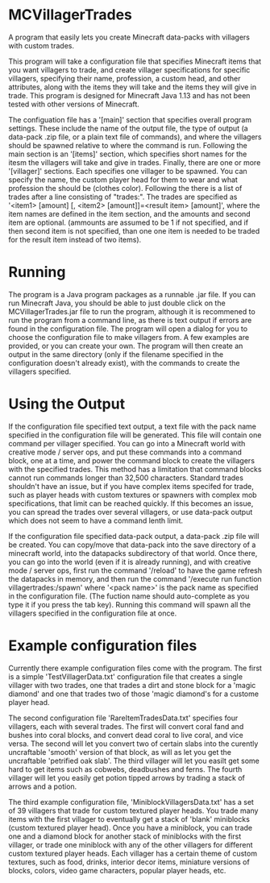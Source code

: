 # MCVillagerTrades
A program that easily lets you create Minecraft data-packs with villagers with custom trades.

This program will take a configuration file that specifies Minecraft items that you want villagers to trade, and create villager specifications for specific villagers, specifying their name, profession, a custom head, and other attributes, along with the items they will take and the items they will give in trade. This program is designed for Minecraft Java 1.13 and has not been tested with other versions of Minecraft.

The configuation file has a '[main]' section that specifies overall program settings. These include the name of the output file, the type of output (a data-pack .zip file, or a plain text file of commands), and where the villagers should be spawned relative to where the command is run.  Following the main section is an '[items]' section, which specifies short names for the itesm the villagers will take and give in trades. Finally, there are one or more '[villager]' sections.  Each specifies one villager to be spawned. You can specify the name, the custom player head for them to wear and what profession the should be (clothes color). Following the there is a list of trades after a line consisting of "trades:". The trades are specified as '&lt;item1&gt; [amount] [, &lt;item2&gt; [amount]]=&lt;result item&gt; [amount]', where the item names are defined in the item section, and the amounts and second item are optional. (ammounts are assumed to be 1 if not specified, and if then second item is not specified, than one one item is needed to be traded for the result item instead of two items).

# Running
The program is a Java program packages as a runnable .jar file. If you can run Minecraft Java, you should be able to just double click on the MCVillagerTrades.jar file to run the program, although it is recommened to run the program from a command line, as there is text output if errors are found in the configuration file. The program will open a dialog for you to choose the configuration file to make villagers from. A few examples are provided, or you can create your own.  The program will then create an output in the same directory (only if the filename specified in the configuration doesn't already exist), with the commands to create the villagers specified.

# Using the Output
If the configuration file specified text output, a text file with the pack name specified in the configuration file will be generated. This file will contain one command per villager specified. You can go into a Minecraft world with creative mode / server ops, and put these commands into a command block, one at a time, and power the command block to create the villagers with the specified trades. This method has a limitation that command blocks cannot run commands longer than 32,500 characters. Standard trades shouldn't have an issue, but if you have complex items specifed for trade, such as player heads with custom textures or spawners with complex mob specifications, that limit can be reached quickly. If this becomes an issue, you can spread the trades over several villagers, or use data-pack output which does not seem to have a command lenth limit.

If the configuration file specified data-pack output, a data-pack .zip file will be created. You can copy/move that data-pack into the save directory of a minecraft world, into the datapacks subdirectory of that world. Once there, you can go into the world (even if it is already running), and with creative mode / server ops, first run the command '/reload' to have the game refresh the datapacks in memory, and then run the command '/execute run function villagertrades:<pack name>/spawn' where '&lt;pack name&gt;' is the pack name as specified in the configuration file. (The fuction name should auto-complete as you type it if you press the tab key). Running this command will spawn all the villagers specified in the configuration file at once.

# Example configuration files
Currently there example configuration files come with the program.
The first is a simple 'TestVillagerData.txt' configuration file that creates a single villager with two trades, one that trades a dirt and stone block for a 'magic diamond' and one that trades two of those 'magic diamond's for a custome player head.

The second configuration file 'RareItemTradesData.txt' specifies four villagers, each with several trades. The first will convert coral fand and bushes into coral blocks, and convert dead coral to live coral, and vice versa. The second will let you convert two of certain slabs into the curently uncraftable 'smooth' version of that block, as will as let you get the uncraftable 'petrified oak slab'. The third villager will let you easilt get some hard to get items such as cobwebs, deadbushes and ferns.  The fourth villager will let you easily get potion tipped arrows by trading a stack of arrows and a potion.

The third example configuration file, 'MiniblockVillagersData.txt' has a set of 39 villagers that trade for custom textured player heads. You trade many items with the first villager to eventually get a stack of 'blank' miniblocks (custom textured player head). Once you have a miniblock, you can trade one and a diamond block for another stack of miniblocks with the first villager, or trade one miniblock with any of the other villagers for different custom textured player heads. Each villager has a certain theme of custom textures, such as food, drinks, interior decor items, miniature versions of blocks, colors, video game characters, popular player heads, etc.
